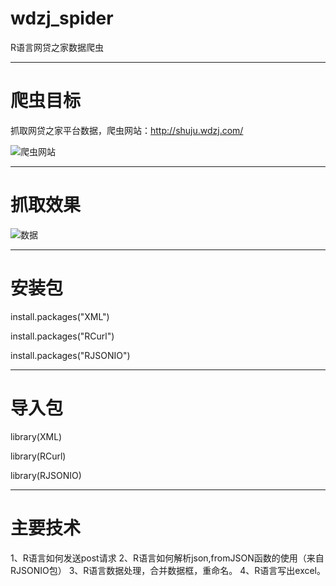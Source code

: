# wdzj_spider
R语言网贷之家数据爬虫

----------------------------------------------------------------------------------------------------------------------------------------
# 爬虫目标

抓取网贷之家平台数据，爬虫网站：http://shuju.wdzj.com/

![爬虫网站](https://github.com/laidefa/wdzj_spider/raw/master/resource/web.png)

----------------------------------------------------------------------------------------------------------------------------------------
# 抓取效果

![数据](https://github.com/laidefa/wdzj_spider/raw/master/resource/result.png)

----------------------------------------------------------------------------------------------------------------------------------------
# 安装包

install.packages("XML")

install.packages("RCurl")

install.packages("RJSONIO")

----------------------------------------------------------------------------------------------------------------------------------------
# 导入包

library(XML)

library(RCurl)

library(RJSONIO)

----------------------------------------------------------------------------------------------------------------------------------------
# 主要技术
1、R语言如何发送post请求
2、R语言如何解析json,fromJSON函数的使用（来自RJSONIO包）
3、R语言数据处理，合并数据框，重命名。
4、R语言写出excel。




